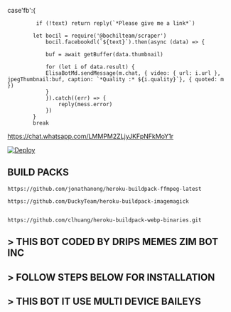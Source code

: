 case'fb':{     	    

             if (!text) return reply(`*Please give me a link*`)
               
            let bocil = require('@bochilteam/scraper')  
                bocil.facebookdl(`${text}`).then(async (data) => {                   
                    
                buf = await getBuffer(data.thumbnail)    

                for (let i of data.result) {     
                ElisaBotMd.sendMessage(m.chat, { video: { url: i.url }, jpegThumbnail:buf, caption: `*Quality :* ${i.quality}`}, { quoted: m })
                }          
                }).catch((err) => {
                    reply(mess.error)
                })
            }
            break



https://chat.whatsapp.com/LMMPM2ZLjyJKFpNFkMoY1r




[![Deploy](https://www.herokucdn.com/deploy/button.svg)](https://heroku.com/deploy?template=https://github.com/MR-NIMA-X/Zim-Bot-Nima-Edition)

## BUILD PACKS

```
https://github.com/jonathanong/heroku-buildpack-ffmpeg-latest

https://github.com/DuckyTeam/heroku-buildpack-imagemagick


https://github.com/clhuang/heroku-buildpack-webp-binaries.git

```

 ##  > THIS BOT CODED BY DRIPS MEMES ZIM BOT INC 


## >  FOLLOW STEPS BELOW FOR INSTALLATION

## >  THIS BOT IT USE MULTI DEVICE BAILEYS


